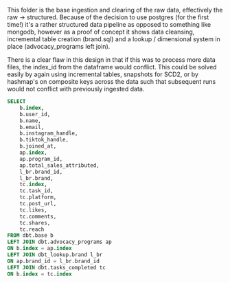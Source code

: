 This folder is the base ingestion and clearing of the raw data, effectively the raw -> structured.
Because of the decision to use postgres (for the first time!) it's a rather structured data pipeline as opposed to something like mongodb, however as a proof of concept it shows data cleansing, incremental table creation (brand.sql) and a lookup / dimensional system in place (advocacy_programs left join).

There is a clear flaw in this design in that if this was to process more data files, the index_id from the dataframe would conflict. This could be solved easily by again using incremental tables, snapshots for SCD2, or by hashmap's on composite keys across the data such that subsequent runs would not conflict with previously ingested data.


```sql
SELECT 
    b.index, 
    b.user_id, 
    b.name, 
    b.email, 
    b.instagram_handle, 
    b.tiktok_handle, 
    b.joined_at, 
    ap.index, 
    ap.program_id, 
    ap.total_sales_attributed,
    l_br.brand_id,
    l_br.brand,
    tc.index, 
    tc.task_id, 
    tc.platform, 
    tc.post_url, 
    tc.likes, 
    tc.comments, 
    tc.shares, 
    tc.reach
FROM dbt.base b 
LEFT JOIN dbt.advocacy_programs ap
ON b.index = ap.index 
LEFT JOIN dbt_lookup.brand l_br
ON ap.brand_id = l_br.brand_id
LEFT JOIN dbt.tasks_completed tc
ON b.index = tc.index 
```

